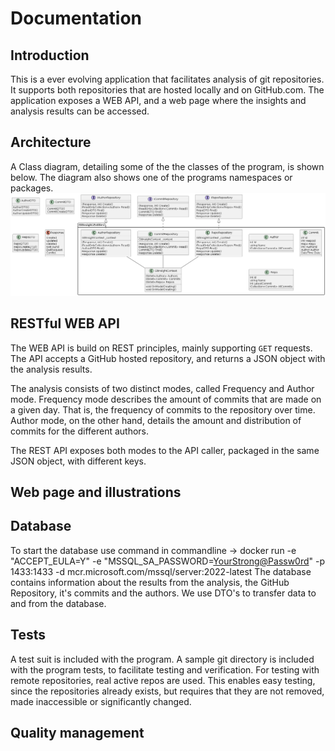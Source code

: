 # Documentation

<!-- This is a comment, write your notes in this structure -->

## Introduction

This is a ever evolving application that facilitates analysis of git repositories.
It supports both repositories that are hosted locally and on GitHub.com.
The application exposes a WEB API, and a web page where the insights and analysis results can be accessed.

## Architecture

<!-- Describe the Architecture, both of the systems themselves, and between them -->

A Class diagram, detailing some of the the classes of the program, is shown below.
The diagram also shows one of the programs namespaces or packages.
![Class diagram](ClassDiagram.png)

## RESTful WEB API

The WEB API is build on REST principles, mainly supporting `GET` requests.
The API accepts a GitHub hosted repository, and returns a JSON object with the analysis results.

The analysis consists of two distinct modes, called Frequency and Author mode.
Frequency mode describes the amount of commits that are made on a given day.
That is, the frequency of commits to the repository over time.
Author mode, on the other hand, details the amount and distribution of commits for the different authors.

The REST API exposes both modes to the API caller, packaged in the same JSON object, with different keys.

## Web page and illustrations

## Database

<!-- Document what the database contains, and when it is updated. 
Also write that it is an in-memory database and is not persistent -->
To start the database use command in commandline -> docker run -e "ACCEPT_EULA=Y" -e "MSSQL_SA_PASSWORD=<YourStrong@Passw0rd>" -p 1433:1433 -d mcr.microsoft.com/mssql/server:2022-latest
The database contains information about the results from the analysis, the GitHub Repository, it's commits and the authors. We use DTO's to transfer data to and from the database.

## Tests

A test suit is included with the program.
A sample git directory is included with the program tests, to facilitate testing and verification.
For testing with remote repositories, real active repos are used.
This enables easy testing, since the repositories already exists, but requires that they are not removed, made inaccessible or significantly changed.

## Quality management
